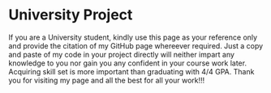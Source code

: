 # University Project
If you are a University student, kindly use this page as your reference only and provide the citation of my GitHub page whereever required.
Just a copy and paste of my code in your project directly will neither impart any knowledge to you nor gain you any confident in your course work later. Acquiring skill set is more important than graduating with 4/4 GPA.
Thank you for visiting my page and all the best for all your work!!!
